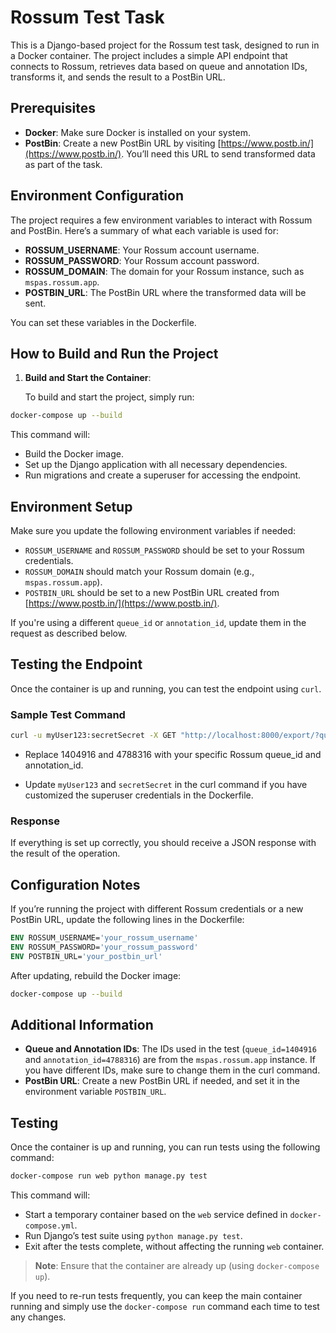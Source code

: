 # Rossum Test Task

This is a Django-based project for the Rossum test task, designed to run in a Docker container. The project includes a simple API endpoint that connects to Rossum, retrieves data based on queue and annotation IDs, transforms it, and sends the result to a PostBin URL.

## Prerequisites

- **Docker**: Make sure Docker is installed on your system.
- **PostBin**: Create a new PostBin URL by visiting [https://www.postb.in/](https://www.postb.in/). You’ll need this URL to send transformed data as part of the task.

## Environment Configuration

The project requires a few environment variables to interact with Rossum and PostBin. Here’s a summary of what each variable is used for:

- **ROSSUM_USERNAME**: Your Rossum account username.
- **ROSSUM_PASSWORD**: Your Rossum account password.
- **ROSSUM_DOMAIN**: The domain for your Rossum instance, such as `mspas.rossum.app`.
- **POSTBIN_URL**: The PostBin URL where the transformed data will be sent.

You can set these variables in the Dockerfile.

## How to Build and Run the Project

1. **Build and Start the Container**:

   To build and start the project, simply run:

```bash
docker-compose up --build
```

This command will:
- Build the Docker image.
- Set up the Django application with all necessary dependencies.
- Run migrations and create a superuser for accessing the endpoint.

## Environment Setup

Make sure you update the following environment variables if needed:

- `ROSSUM_USERNAME` and `ROSSUM_PASSWORD` should be set to your Rossum credentials.
- `ROSSUM_DOMAIN` should match your Rossum domain (e.g., `mspas.rossum.app`).
- `POSTBIN_URL` should be set to a new PostBin URL created from [https://www.postb.in/](https://www.postb.in/).

If you're using a different `queue_id` or `annotation_id`, update them in the request as described below.

## Testing the Endpoint

Once the container is up and running, you can test the endpoint using `curl`.

### Sample Test Command

```bash
curl -u myUser123:secretSecret -X GET "http://localhost:8000/export/?queue_id=1404916&annotation_id=4788316"
```
- Replace 1404916 and 4788316 with your specific Rossum queue_id and annotation_id.

- Update `myUser123` and `secretSecret` in the curl command if you have customized the superuser credentials in the Dockerfile.

### Response

If everything is set up correctly, you should receive a JSON response with the result of the operation.

## Configuration Notes

If you’re running the project with different Rossum credentials or a new PostBin URL, update the following lines in the Dockerfile:

```dockerfile
ENV ROSSUM_USERNAME='your_rossum_username'
ENV ROSSUM_PASSWORD='your_rossum_password'
ENV POSTBIN_URL='your_postbin_url'
```
After updating, rebuild the Docker image:

```bash
docker-compose up --build
```

## Additional Information

- **Queue and Annotation IDs**: The IDs used in the test (`queue_id=1404916` and `annotation_id=4788316`) are from the `mspas.rossum.app` instance. If you have different IDs, make sure to change them in the curl command.
- **PostBin URL**: Create a new PostBin URL if needed, and set it in the environment variable `POSTBIN_URL`.

## Testing

Once the container is up and running, you can run tests using the following command:

```bash
docker-compose run web python manage.py test
```
This command will:
- Start a temporary container based on the `web` service defined in `docker-compose.yml`.
- Run Django’s test suite using `python manage.py test`.
- Exit after the tests complete, without affecting the running `web` container.

> **Note**: Ensure that the container are already up (using `docker-compose up`).

If you need to re-run tests frequently, you can keep the main container running and simply use the `docker-compose run` command each time to test any changes.
